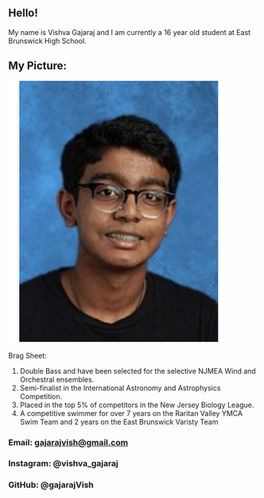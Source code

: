 ## Hello!

My name is Vishva Gajaraj and I am currently a 16 year old student at East Brunswick High School.

## My Picture:
<img src="pfp.jpg">

Brag Sheet:
1. Double Bass and have been selected for the selective NJMEA Wind and Orchestral ensembles.
2. Semi-finalist in the International Astronomy and Astrophysics Competition.
3. Placed in the top 5% of competitors in the New Jersey Biology League.
4. A competitive swimmer for over 7 years on the Raritan Valley YMCA Swim Team and 2 years on the East Brunswick Varisty Team


### Email: gajarajvish@gmail.com
### Instagram: @vishva_gajaraj
### GitHub: @gajarajVish


